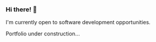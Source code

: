 ### Hi there! 👋

I'm currently open to software development opportunities.

Portfolio under construction...
